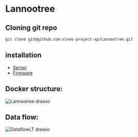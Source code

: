 # Lannootree

## Cloning git repo

```bash
git clone git@github.com:vives-project-xp/Lannootree.git
```

## installation

- [Server](Lannootree_server/README.md)
- [Firmware](Lannootree_firmware/README.md)

## Docker structure:

![Lannootree drawio](https://user-images.githubusercontent.com/71697142/195920493-01a897f4-4702-41ac-8c14-3c71cb66574e.png)

## Data flow:

![DataflowLT drawio](https://user-images.githubusercontent.com/71697142/196389285-4081b3a1-8e22-46f0-ad61-770c79770342.png)





